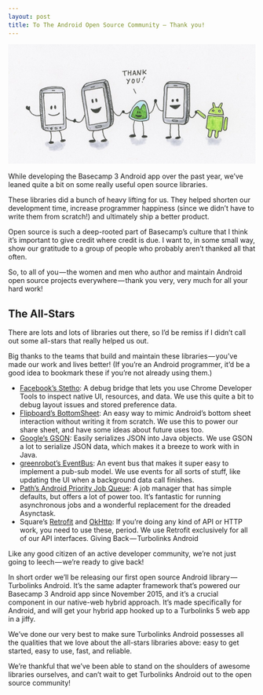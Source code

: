 ```yaml
---
layout: post
title: To The Android Open Source Community — Thank you!
---
```


<img src="/assets/camper-oss-thanks.jpg"/>

While developing the Basecamp 3 Android app over the past year, we’ve leaned quite a bit on some really useful open source libraries.

These libraries did a bunch of heavy lifting for us. They helped shorten our development time, increase programmer happiness (since we didn’t have to write them from scratch!) and ultimately ship a better product.

Open source is such a deep-rooted part of Basecamp’s culture that I think it’s important to give credit where credit is due. I want to, in some small way, show our gratitude to a group of people who probably aren’t thanked all that often.

So, to all of you — the women and men who author and maintain Android open source projects everywhere — thank you very, very much for all your hard work!

## The All-Stars

There are lots and lots of libraries out there, so I’d be remiss if I didn’t call out some all-stars that really helped us out.

Big thanks to the teams that build and maintain these libraries — you’ve made our work and lives better! (If you’re an Android programmer, it’d be a good idea to bookmark these if you’re not already using them.)

* [Facebook’s Stetho](https://github.com/facebook/stetho/): A debug bridge that lets you use Chrome Developer Tools to inspect native UI, resources, and data. We use this quite a bit to debug layout issues and stored preference data.
* [Flipboard’s BottomSheet](https://github.com/Flipboard/bottomsheet): An easy way to mimic Android’s bottom sheet interaction without writing it from scratch. We use this to power our share sheet, and have some ideas about future uses too.
* [Google’s GSON](https://github.com/google/gson): Easily serializes JSON into Java objects. We use GSON a lot to serialize JSON data, which makes it a breeze to work with in Java.
* [greenrobot’s EventBus](https://github.com/greenrobot/EventBus): An event bus that makes it super easy to implement a pub-sub model. We use events for all sorts of stuff, like updating the UI when a background data call finishes.
* [Path’s Android Priority Job Queue](https://github.com/yigit/android-priority-jobqueue): A job manager that has simple defaults, but offers a lot of power too. It’s fantastic for running asynchronous jobs and a wonderful replacement for the dreaded Asynctask.
* Square’s [Retrofit](https://github.com/square/retrofit) and [OkHttp](https://github.com/square/okhttp): If you’re doing any kind of API or HTTP work, you need to use these, period. We use Retrofit exclusively for all of our API interfaces.
Giving Back — Turbolinks Android

Like any good citizen of an active developer community, we’re not just going to leech — we’re ready to give back!

In short order we’ll be releasing our first open source Android library — Turbolinks Android. It’s the same adapter framework that’s powered our Basecamp 3 Android app since November 2015, and it’s a crucial component in our native-web hybrid approach. It’s made specifically for Android, and will get your hybrid app hooked up to a Turbolinks 5 web app in a jiffy.

We’ve done our very best to make sure Turbolinks Android possesses all the qualities that we love about the all-stars libraries above: easy to get started, easy to use, fast, and reliable.

We’re thankful that we’ve been able to stand on the shoulders of awesome libraries ourselves, and can’t wait to get Turbolinks Android out to the open source community!
